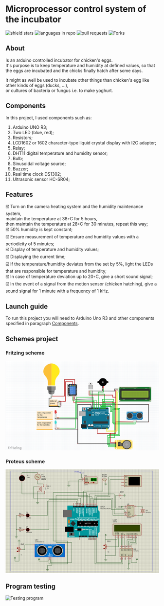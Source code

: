 # Microprocessor control system of the incubator
![shield stars](https://img.shields.io/github/stars/dima666Sik/Incubator?color=orange&label=Stars&style=plastic)
![languages in repo](https://img.shields.io/github/languages/top/dima666Sik/Incubator?style=flat-square)
![pull requests](https://img.shields.io/github/issues-pr/dima666Sik/Incubator?style=plastic)
![Forks](https://img.shields.io/github/forks/dima666Sik/Incubator?style=social)

## About
Is an arduino controlled incubator for chicken's eggs. 
<br>It's purpose is to keep temperature and humidity at defined values, so that the eggs are incubated and the chicks finally hatch after some days.

It might as well be used to incubate other things than chicken's egg like other kinds of eggs (ducks, ...), 
<br>or cultures of bacteria or fungus i.e. to make yoghurt.

## Components
In this project, I used components such as:<br>
1. Arduino UNO R3;
2. Two LED (blue, red);
3. Resistors;
4. LCD1602 or 1602 character-type liquid crystal display with I2C adapter;
5. Relay;
6. DHT11 digital temperature and humidity sensor;
7. Bulb;
8. Sinusoidal voltage source;
9. Buzzer;
10. Real time clock DS1302;
11. Ultrasonic sensor HC-SR04;

## Features
☑️ Turn on the camera heating system and the humidity maintenance system, <br>maintain the temperature at 38◦С for 5 hours, <br>then maintain the temperature at 28◦С for 30 minutes, repeat this way;
<br>☑️ 50% humidity is kept constant;
<br>☑️ Ensure measurement of temperature and humidity values with a periodicity of 5 minutes;
<br>☑️ Display of temperature and humidity values;
<br>☑️ Displaying the current time;
<br>☑️ If the temperature/humidity deviates from the set by 5%, light the LEDs that are responsible for temperature and humidity;
<br>☑️ In case of temperature deviation up to 20◦С, give a short sound signal;
<br>☑️ In the event of a signal from the motion sensor (chicken hatching), give a sound signal for 1 minute with a frequency of 1 kHz.

## Launch guide
To run this project you will need to Arduino Uno R3 and other components specified in paragraph [Components](#Components).
 
## Schemes project
### Fritzing scheme
![Fritzing scheme](img/Incubator_sheme_fritzing.png)
### Proteus scheme
![Proteus scheme](img/Incubator_sheme_proteus.png)

## Program testing
![Testing program](img/testing_project.gif)


